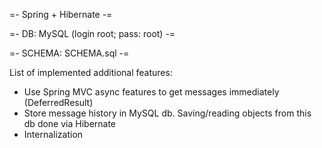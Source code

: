 =- Spring + Hibernate -=

=- DB: MySQL (login root; pass: root) -=

=- SCHEMA: SCHEMA.sql -=

List of implemented additional features:
- Use Spring MVC async features to get messages immediately (DeferredResult)
- Store message history in MySQL db. Saving/reading objects from this db done via Hibernate
- Internalization
